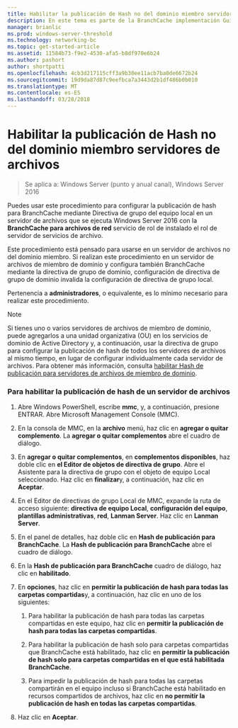 ```yaml
---
title: Habilitar la publicación de Hash no del dominio miembro servidores de archivos
description: En este tema es parte de la BranchCache implementación Guía para Windows Server 2016, que se muestra cómo implementar BranchCache en modos de caché distribuida y hospedada para optimizar el uso de ancho de banda WAN en sucursales
manager: brianlic
ms.prod: windows-server-threshold
ms.technology: networking-bc
ms.topic: get-started-article
ms.assetid: 11584b73-f9e2-4530-afa5-b8df970e6b24
ms.author: pashort
author: shortpatti
ms.openlocfilehash: 4cb3d217115cff3a9b30ee11acb7ba0de6672b24
ms.sourcegitcommit: 19d9da87d87c9eefbca7a3443d2b1df486b0b010
ms.translationtype: MT
ms.contentlocale: es-ES
ms.lasthandoff: 03/28/2018
---
```

# <a name="enable-hash-publication-for-non-domain-member-file-servers"></a>Habilitar la publicación de Hash no del dominio miembro servidores de archivos

>Se aplica a: Windows Server (punto y anual canal), Windows Server 2016

Puedes usar este procedimiento para configurar la publicación de hash para BranchCache mediante Directiva de grupo del equipo local en un servidor de archivos que se ejecuta Windows Server 2016 con la **BranchCache para archivos de red** servicio de rol de instalado el rol de servidor de servicios de archivo.  
  
Este procedimiento está pensado para usarse en un servidor de archivos no del dominio miembro. Si realizan este procedimiento en un servidor de archivos de miembro de dominio y configura también BranchCache mediante la directiva de grupo de dominio, configuración de directiva de grupo de dominio invalida la configuración de directiva de grupo local.  
  
Pertenencia a **administradores**, o equivalente, es lo mínimo necesario para realizar este procedimiento.  
  
> [!NOTE]  
> Si tienes uno o varios servidores de archivos de miembro de dominio, puede agregarlos a una unidad organizativa (OU) en los servicios de dominio de Active Directory y, a continuación, usar la directiva de grupo para configurar la publicación de hash de todos los servidores de archivos al mismo tiempo, en lugar de configurar individualmente cada servidor de archivos. Para obtener más información, consulta [habilitar Hash de publicación para servidores de archivos de miembro de dominio](../../branchcache/deploy/Enable-Hash-Publication-for-Domain-Member-File-Servers.md).  
  
### <a name="to-enable-hash-publication-for-one-file-server"></a>Para habilitar la publicación de hash de un servidor de archivos  
  
1.  Abre Windows PowerShell, escribe **mmc**, y, a continuación, presione ENTRAR. Abre Microsoft Management Console (MMC).  
  
2.  En la consola de MMC, en la **archivo** menú, haz clic en **agregar o quitar complemento**. La **agregar o quitar complementos** abre el cuadro de diálogo.  
  
3.  En **agregar o quitar complementos**, en **complementos disponibles**, haz doble clic en **el Editor de objetos de directiva de grupo**. Abre el Asistente para la directiva de grupo con el objeto de equipo Local seleccionado. Haz clic en **finalizar**y, a continuación, haz clic en **Aceptar**.  
  
4.  En el Editor de directivas de grupo Local de MMC, expande la ruta de acceso siguiente: **directiva de equipo Local**, **configuración del equipo**, **plantillas administrativas**, **red**, **Lanman Server**. Haz clic en **Lanman Server**.  
  
5.  En el panel de detalles, haz doble clic en **Hash de publicación para BranchCache**. La **Hash de publicación para BranchCache** abre el cuadro de diálogo.  
  
6.  En la **Hash de publicación para BranchCache** cuadro de diálogo, haz clic en **habilitado**.  
  
7.  En **opciones**, haz clic en **permitir la publicación de hash para todas las carpetas compartidas**y, a continuación, haz clic en uno de los siguientes:  
  
    1.  Para habilitar la publicación de hash para todas las carpetas compartidas en este equipo, haz clic en **permitir la publicación de hash para todas las carpetas compartidas**.  
  
    2.  Para habilitar la publicación de hash solo para carpetas compartidas que BranchCache está habilitado, haz clic en **permitir la publicación de hash solo para carpetas compartidas en el que está habilitada BranchCache**.  
  
    3.  Para impedir la publicación de hash para todas las carpetas compartirán en el equipo incluso si BranchCache está habilitado en recursos compartidos de archivos, haz clic en **no permitir la publicación de hash en todas las carpetas compartidas**.  
  
8.  Haz clic en **Aceptar**.  
  


